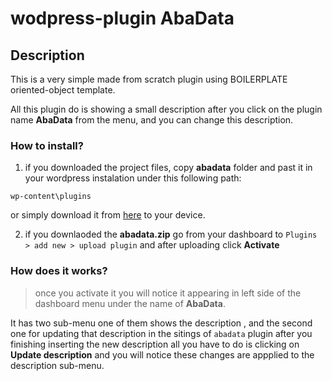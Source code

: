 # wodpress-plugin AbaData
## Description 
This is a very simple made from scratch plugin using BOILERPLATE oriented-object template.

All this plugin do is showing a small description after you click on the plugin name **AbaData** from the menu, and you can change this description.

### How to install?
1. if you downloaded the project files, copy **abadata**  folder and past it in your wordpress instalation under this following path:
```
wp-content\plugins
```
or simply download it from [here](https://github.com/abadayoussef/wodpress-plugin/blob/master/abadata.zip?raw=true) to your device.

2. if you downlaoded the **abadata.zip** go from your dashboard to `Plugins > add new > upload plugin` and after uploading click **Activate**

### How does it works?
> once you activate it you will notice it appearing in left side of the dashboard menu under the name of **AbaData**.

It has two sub-menu one of them shows the description , and the second one for updating that description
in the sitings of `abadata` plugin after you finishing inserting the new description all you have to do is clicking on **Update description** and you will notice these changes are appplied to the description sub-menu.
